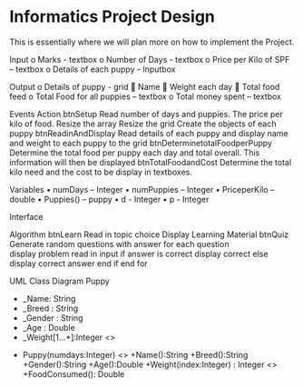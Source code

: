 # Informatics Project Design

This is essentially where we will plan more on how to implement the Project.

Input
o	Marks - textbox
o	Number of Days - textbox
o	Price per Kilo of SPF – textbox
o	Details of each puppy - Inputbox


Output
o	Details of puppy      -     grid
	Name
	Weight each day
	Total food feed 
o	Total Food for all puppies – textbox
o	Total money spent – textbox


Events	Action
btnSetup	Read number of days and puppies. The price per kilo of food. 
Resize the array
Resize the grid
Create the objects of each puppy
btnReadinAndDisplay	Read details of each puppy and display name and weight to each puppy to the grid
btnDeterminetotalFoodperPuppy	Determine the total food per puppy each day and total overall. This information will then be displayed
btnTotalFoodandCost	Determine the total kilo need and the cost to be display in textboxes.

Variables
•	numDays – Integer
•	numPuppies – Integer
•	PriceperKilo – double
•	Puppies() – puppy
•	d - Integer
•	p  - Integer

Interface







Algorithm 
btnLearn
	Read in topic choice
	Display Learning Material
btnQuiz 
	Generate random questions with answer
	for each question	
		display problem
		read in input
		if answer is correct
			display correct
		else
			display correct answer
		end if
	end for


UML Class Diagram 
Puppy
-	_Name: String
-	_Breed : String
-	_Gender : String
-	_Age : Double
-	_Weight[1…*]:Integer
<<Constructor>>
+ Puppy(numdays:Integer)
<<Property>>
+Name():String
+Breed():String
+Gender():String
+Age():Double
+Weight(index:Integer) : Integer
<<Methods>>
+FoodConsumed(): Double


 


